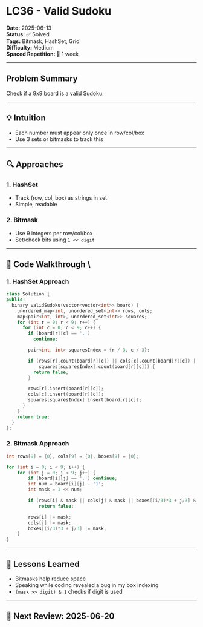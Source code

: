 # LC36 - Valid Sudoku

**Date:** 2025-06-13  
**Status:** ✅ Solved  
**Tags:** Bitmask, HashSet, Grid  
**Difficulty:** Medium  
**Spaced Repetition:** 🔁 1 week

---
##  Problem Summary
Check if a 9x9 board is a valid Sudoku.

---

## 💡 Intuition
- Each number must appear only once in row/col/box
- Use 3 sets or bitmasks to track this

---

## 🔍 Approaches

### 1. HashSet
- Track (row, col, box) as strings in set
- Simple, readable

### 2. Bitmask
- Use 9 integers per row/col/box
- Set/check bits using `1 << digit`

---
## 🧪 Code Walkthrough \
### 1. HashSet Approach
```cpp
class Solution {
public:
  binary validSudoku(vector<vector<int>> board) {
    unordered_map<int, unordered_set<int>> rows, cols;
    map<pair<int, int>, unordered_set<int>> squares;
    for (int r = 0; r < 9; r++) {
      for (int c = 0; c < 9; c++) {
        if (board[r][c] == '.')
          continue;

        pair<int, int> squaresIndex = {r / 3, c / 3};

        if (rows[r].count(board[r][c]) || cols[c].count(board[r][c]) ||
            squares[squaresIndex].count(board[r][c])) {
          return false;
        }

        rows[r].insert(board[r][c]);
        cols[c].insert(board[r][c]);
        squares[squaresIndex].insert(board[r][c]);
      }
    }
    return true;
  }
};
```

### 2. Bitmask Approach

```cpp
int rows[9] = {0}, cols[9] = {0}, boxes[9] = {0};

for (int i = 0; i < 9; i++) {
    for (int j = 0; j < 9; j++) {
        if (board[i][j] == '.') continue;
        int num = board[i][j] - '1';
        int mask = 1 << num;

        if (rows[i] & mask || cols[j] & mask || boxes[(i/3)*3 + j/3] & mask)
            return false;

        rows[i] |= mask;
        cols[j] |= mask;
        boxes[(i/3)*3 + j/3] |= mask;
    }
}
```
---
## 🧠 Lessons Learned
- Bitmasks help reduce space
- Speaking while coding revealed a bug in my box indexing
- `(mask >> digit) & 1` checks if digit is used

---

## 🔁 Next Review: 2025-06-20
